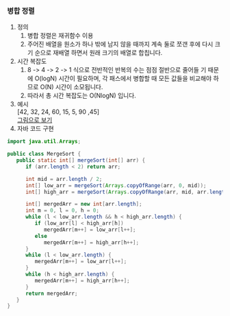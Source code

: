 ### 병합 정렬

1. 정의
    1. 병합 정렬은 재귀함수 이용
    2. 주어진 배열을 원소가 하나 밖에 남지 않을 때까지 계속 둘로 쪼갠 후에 다시 크기 순으로 재배열 하면서 원래 크기의 배열로 합칩니다.
2. 시간 복잡도
    1. 8 -> 4 -> 2 -> 1 식으로 전반적인 반복의 수는 점점 절반으로 줄어들 기 때문에 O(logN) 시간이 필요하며, 각 패스에서 병합할 때 모든 값들을 비교해야 하므로 O(N) 시간이 소모됩니다.
    2. 따라서 총 시간 복잡도는 O(NlogN) 입니다.
3. 예시<br>
[42, 32, 24, 60, 15, 5, 90 ,45]<br>
[그림으로 보기](https://visualgo.net/en/sorting)
4. 자바 코드 구현

```java
import java.util.Arrays;

public class MergeSort {
   public static int[] mergeSort(int[] arr) {
      if (arr.length < 2) return arr;

      int mid = arr.length / 2;
      int[] low_arr = mergeSort(Arrays.copyOfRange(arr, 0, mid));
      int[] high_arr = mergeSort(Arrays.copyOfRange(arr, mid, arr.length));

      int[] mergedArr = new int[arr.length];
      int m = 0, l = 0, h = 0;
      while (l < low_arr.length && h < high_arr.length) {
         if (low_arr[l] < high_arr[h])
            mergedArr[m++] = low_arr[l++];
         else
            mergedArr[m++] = high_arr[h++];
      }
      while (l < low_arr.length) {
         mergedArr[m++] = low_arr[l++];
      }
      while (h < high_arr.length) {
         mergedArr[m++] = high_arr[h++];
      }
      return mergedArr;
   }
}
```